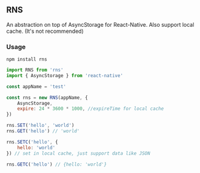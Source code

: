 ## RNS
An abstraction on top of AsyncStorage for React-Native.
Also support local cache. (It's not recommended)

### Usage

`npm install rns`

```javascript
import RNS from 'rns'
import { AsyncStorage } from 'react-native'

const appName = 'test'

const rns = new RNS(appName, {
    AsyncStorage,
    expire: 24 * 3600 * 1000, //expireTime for local cache
})

rns.SET('hello', 'world') 
rns.GET('hello') // 'world'

rns.SETC('hello', {
    hello: 'world'
}) // set in local cache, just support data like JSON

rns.GETC('hello') // {hello: 'world'}

```